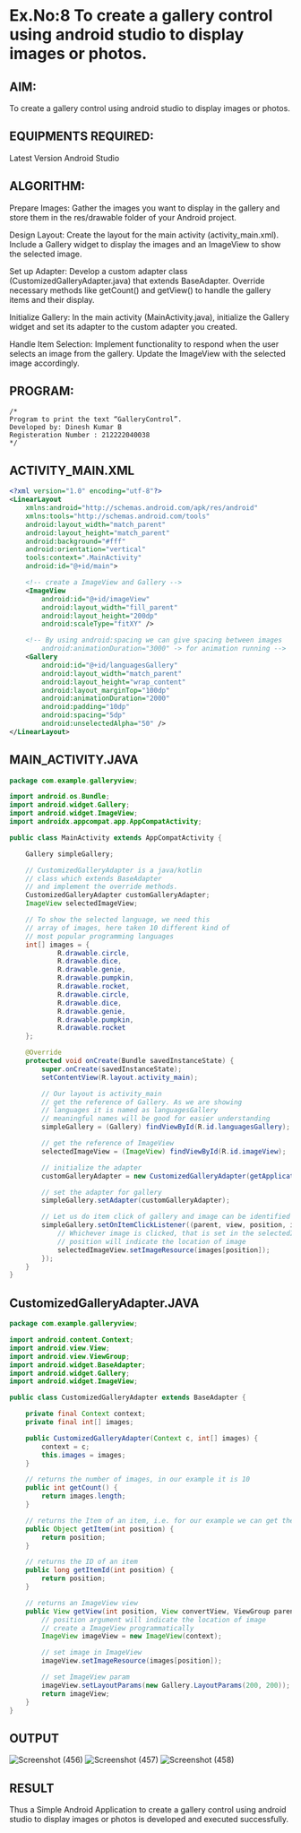 # Ex.No:8 To create a gallery control using android studio to display images or photos.


## AIM:

To create a gallery control using android studio to display images or photos.

## EQUIPMENTS REQUIRED:

Latest Version Android Studio

## ALGORITHM:
Prepare Images: Gather the images you want to display in the gallery and store them in the res/drawable folder of your Android project.

Design Layout: Create the layout for the main activity (activity_main.xml). Include a Gallery widget to display the images and an ImageView to show the selected image.

Set up Adapter: Develop a custom adapter class (CustomizedGalleryAdapter.java) that extends BaseAdapter. Override necessary methods like getCount() and getView() to handle the gallery items and their display.

Initialize Gallery: In the main activity (MainActivity.java), initialize the Gallery widget and set its adapter to the custom adapter you created.

Handle Item Selection: Implement functionality to respond when the user selects an image from the gallery. Update the ImageView with the selected image accordingly.


## PROGRAM:
```
/*
Program to print the text “GalleryControl”.
Developed by: Dinesh Kumar B
Registeration Number : 212222040038
*/
```

## ACTIVITY_MAIN.XML
```XML
<?xml version="1.0" encoding="utf-8"?>
<LinearLayout
    xmlns:android="http://schemas.android.com/apk/res/android"
    xmlns:tools="http://schemas.android.com/tools"
    android:layout_width="match_parent"
    android:layout_height="match_parent"
    android:background="#fff"
    android:orientation="vertical"
    tools:context=".MainActivity"
    android:id="@+id/main">

    <!-- create a ImageView and Gallery -->
    <ImageView
        android:id="@+id/imageView"
        android:layout_width="fill_parent"
        android:layout_height="200dp"
        android:scaleType="fitXY" />

    <!-- By using android:spacing we can give spacing between images
        android:animationDuration="3000" -> for animation running -->
    <Gallery
        android:id="@+id/languagesGallery"
        android:layout_width="match_parent"
        android:layout_height="wrap_content"
        android:layout_marginTop="100dp"
        android:animationDuration="2000"
        android:padding="10dp"
        android:spacing="5dp"
        android:unselectedAlpha="50" />
</LinearLayout>
```

## MAIN_ACTIVITY.JAVA
```JAVA
package com.example.galleryview;

import android.os.Bundle;
import android.widget.Gallery;
import android.widget.ImageView;
import androidx.appcompat.app.AppCompatActivity;

public class MainActivity extends AppCompatActivity {

    Gallery simpleGallery;

    // CustomizedGalleryAdapter is a java/kotlin
    // class which extends BaseAdapter
    // and implement the override methods.
    CustomizedGalleryAdapter customGalleryAdapter;
    ImageView selectedImageView;

    // To show the selected language, we need this
    // array of images, here taken 10 different kind of
    // most popular programming languages
    int[] images = {
            R.drawable.circle,
            R.drawable.dice,
            R.drawable.genie,
            R.drawable.pumpkin,
            R.drawable.rocket,
            R.drawable.circle,
            R.drawable.dice,
            R.drawable.genie,
            R.drawable.pumpkin,
            R.drawable.rocket
    };

    @Override
    protected void onCreate(Bundle savedInstanceState) {
        super.onCreate(savedInstanceState);
        setContentView(R.layout.activity_main);

        // Our layout is activity_main
        // get the reference of Gallery. As we are showing
        // languages it is named as languagesGallery
        // meaningful names will be good for easier understanding
        simpleGallery = (Gallery) findViewById(R.id.languagesGallery);

        // get the reference of ImageView
        selectedImageView = (ImageView) findViewById(R.id.imageView);

        // initialize the adapter
        customGalleryAdapter = new CustomizedGalleryAdapter(getApplicationContext(), images);

        // set the adapter for gallery
        simpleGallery.setAdapter(customGalleryAdapter);

        // Let us do item click of gallery and image can be identified by its position
        simpleGallery.setOnItemClickListener((parent, view, position, id) -> {
            // Whichever image is clicked, that is set in the selectedImageView
            // position will indicate the location of image
            selectedImageView.setImageResource(images[position]);
        });
    }
}
```
## CustomizedGalleryAdapter.JAVA
```JAVA
package com.example.galleryview;

import android.content.Context;
import android.view.View;
import android.view.ViewGroup;
import android.widget.BaseAdapter;
import android.widget.Gallery;
import android.widget.ImageView;

public class CustomizedGalleryAdapter extends BaseAdapter {

    private final Context context;
    private final int[] images;

    public CustomizedGalleryAdapter(Context c, int[] images) {
        context = c;
        this.images = images;
    }

    // returns the number of images, in our example it is 10
    public int getCount() {
        return images.length;
    }

    // returns the Item of an item, i.e. for our example we can get the image
    public Object getItem(int position) {
        return position;
    }

    // returns the ID of an item
    public long getItemId(int position) {
        return position;
    }

    // returns an ImageView view
    public View getView(int position, View convertView, ViewGroup parent) {
        // position argument will indicate the location of image
        // create a ImageView programmatically
        ImageView imageView = new ImageView(context);

        // set image in ImageView
        imageView.setImageResource(images[position]);

        // set ImageView param
        imageView.setLayoutParams(new Gallery.LayoutParams(200, 200));
        return imageView;
    }
}
```
## OUTPUT
![Screenshot (456)](https://github.com/ArpanBardhan/gallerycontrol/assets/119405037/c538075c-2b94-445a-b309-b90cc6477eea)
![Screenshot (457)](https://github.com/ArpanBardhan/gallerycontrol/assets/119405037/53082b47-b441-448b-aed4-1e9816b2e48f)
![Screenshot (458)](https://github.com/ArpanBardhan/gallerycontrol/assets/119405037/5e619fd7-5e98-40ec-ae06-d24c15e0fba9)

## RESULT
Thus a Simple Android Application to create a gallery control using android studio to display images or photos is developed and executed successfully.


